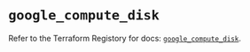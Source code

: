 # `google_compute_disk`

Refer to the Terraform Registory for docs: [`google_compute_disk`](https://registry.terraform.io/providers/hashicorp/google-beta/5.4.0/docs/resources/google_compute_disk).
